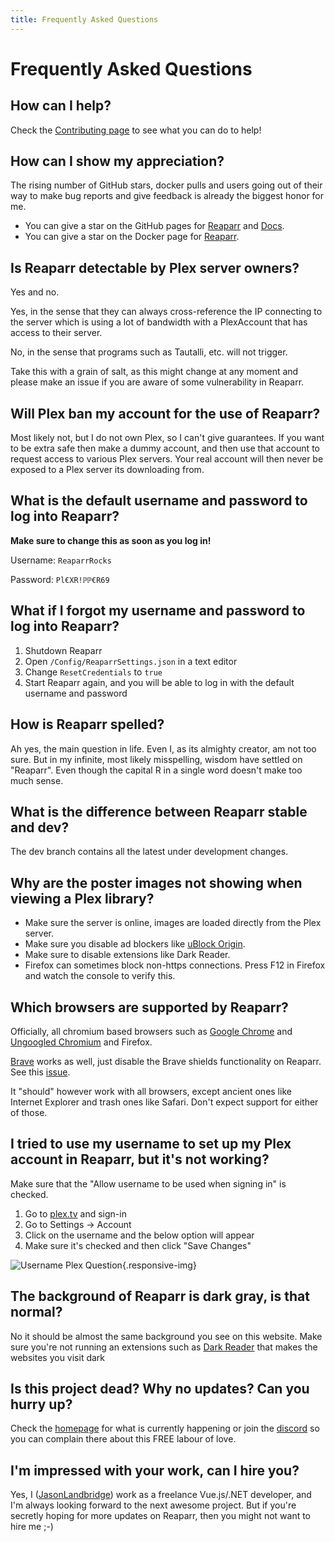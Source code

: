 ```yaml
---
title: Frequently Asked Questions
---
```


# Frequently Asked Questions

## How can I help?

Check the [Contributing page](/contributing/overview) to see what you can do to help!

## How can I show my appreciation?

The rising number of GitHub stars, docker pulls and users going out of their way to make bug reports and give feedback
is already the biggest honor for me.

- You can give a star on the GitHub pages for [Reaparr](https://github.com/Reaparr/Reaparr)
  and [Docs](https://github.com/Reaparr/Docs).
- You can give a star on the Docker page for [Reaparr](https://hub.docker.com/r/reaparr/reaparr/).

## Is Reaparr detectable by Plex server owners?

Yes and no.

Yes, in the sense that they can always cross-reference the IP connecting to the server which is using a lot
of bandwidth with a PlexAccount that has access to their server.

No, in the sense that programs such as Tautalli, etc. will not trigger.

Take this with a grain of salt, as this might change at any moment and please make an issue if you are aware of some
vulnerability in Reaparr.

## Will Plex ban my account for the use of Reaparr?

Most likely not, but I do not own Plex, so I can't give guarantees. If you want to be extra safe then make a dummy
account, and then use that account to request access to various Plex servers. Your real account will then never be
exposed to a Plex server its downloading from.

## What is the default username and password to log into Reaparr?  

**Make sure to change this as soon as you log in!**

Username: `ReaparrRocks`

Password: `Pl€XR!ℙℙ€R69`

## What if I forgot my username and password to log into Reaparr?  

1. Shutdown Reaparr
2. Open `/Config/ReaparrSettings.json` in a text editor
3. Change `ResetCredentials` to `true`
4. Start Reaparr again, and you will be able to log in with the default username and password

## How is Reaparr spelled?

Ah yes, the main question in life. Even I, as its almighty creator, am not too sure. But in my infinite, most likely
misspelling, wisdom have settled on "Reaparr". Even though the capital R in a single word doesn't make too much
sense.

## What is the difference between Reaparr stable and dev?

The dev branch contains all the latest under development changes. 

## Why are the poster images not showing when viewing a Plex library?

 - Make sure the server is online, images are loaded directly from the Plex server.
 - Make sure you disable ad blockers like [uBlock Origin](https://ublockorigin.com/).
 - Make sure to disable extensions like Dark Reader.
 - Firefox can sometimes block non-https connections. Press F12 in Firefox and watch the console to verify this.

## Which browsers are supported by Reaparr?

Officially, all chromium based browsers such as [Google Chrome](https://www.google.com/chrome/)
and [Ungoogled Chromium](https://github.com/ungoogled-software/ungoogled-chromium) and Firefox.

[Brave](https://brave.com/) works as well, just disable the Brave shields functionality on Reaparr. See
this [issue](https://github.com/brave/brave-browser/issues/19037#issuecomment-1287769602).

It "should" however work with all browsers, except ancient ones like Internet
Explorer and trash ones like Safari. Don't expect support for either of those.

## I tried to use my username to set up my Plex account in Reaparr, but it's not working?

Make sure that the "Allow username to be used when signing in" is checked.

1. Go to [plex.tv](https://www.plex.tv/) and sign-in
2. Go to Settings -> Account
3. Click on the username and the below option will appear
4. Make sure it's checked and then click "Save Changes"

![Username Plex Question](/img/faq/username-plex-question.png){.responsive-img}

## The background of Reaparr is dark gray, is that normal?

No it should be almost the same background you see on this website. Make sure you're not running an extensions such as [Dark Reader](https://chrome.google.com/webstore/detail/dark-reader/eimadpbcbfnmbkopoojfekhnkhdbieeh?hl=en) that makes the websites you visit dark

## Is this project dead? Why no updates? Can you hurry up?

Check the [homepage](/) for what is currently happening or join the [discord](https://discord.com/invite/Qa3BtxN77g) so you can complain there about this FREE labour of love.

## I'm impressed with your work, can I hire you?

Yes, I ([JasonLandbridge](https://github.com/JasonLandbridge)) work as a freelance Vue.js/.NET developer, and I'm
always looking forward to the next awesome project. But if you're secretly hoping for more updates on Reaparr, then
you might not want to hire me ;-)
